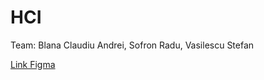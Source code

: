 # HCI

Team: Blana Claudiu Andrei, Sofron Radu, Vasilescu Stefan

[Link Figma](https://www.figma.com/file/ja4gdoaLarlYsikeA2LXjN/HCI?type=design&node-id=106%3A247&t=A3Agx15MSHzekOib-1)
